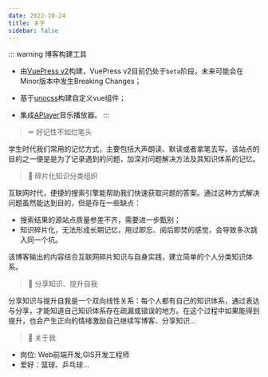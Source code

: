 ```yaml
---
date: 2022-10-24
title: 关于
sidebar: false
---
```


<!-- ## 关于 -->

::: warning 博客构建工具
* 由[VuePress v2](https://v2.vuepress.vuejs.org/zh/)构建，VuePress v2目前仍处于`beta`阶段，未来可能会在Minor版本中发生Breaking Changes；

* 基于[unocss](https://github.com/unocss/unocss)构建自定义vue组件；
* 集成[APlayer](https://aplayer.js.org/#/zh-Hans/)音乐播放器。
:::

> &#x270F; 好记性不如烂笔头

学生时代我们常用的记忆方式，主要包括大声朗读、默读或者拿笔去写。该站点的目的之一便是是为了记录遇到的问题，加深对问题解决方法及其知识体系的记忆。

> &#x1F4D6; 碎片化知识分类组织

互联网时代，便捷的搜索引擎能帮助我们快速获取问题的答案。通过这种方式解决问题虽然能达到目的，但是存在一些缺点：

* 搜索结果的源站点质量参差不齐，需要进一步甄别；
* 知识碎片化，无法形成长期记忆，用过即忘、阅后即焚的感觉，会导致多次跳入同一个坑。

该博客输出的内容结合互联网碎片知识与自身实践，建立简单的个人分类知识体系。

> &#x1F50C; 分享知识、提升自我

分享知识与提升自我是一个双向线性关系：每个人都有自己的知识体系，通过表达与分享，才能知道自己知识体系存在疏漏或错误的地方。在这个过程中如果能得到提升，也会产生正向的情绪激励自己继续写博客、分享知识...

> &#x1F6B6; 关于我

* 岗位: Web前端开发,GIS开发工程师
* 爱好：篮球、乒乓球...
